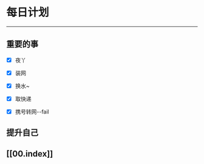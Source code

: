 
# 每日计划
---
## 重要的事

- [x]    夜丫
- [x]   装网
- [x]    换水~
- [x] 取快递
- [x] 携号转网--fail






## 提升自己





## [[00.index]]










